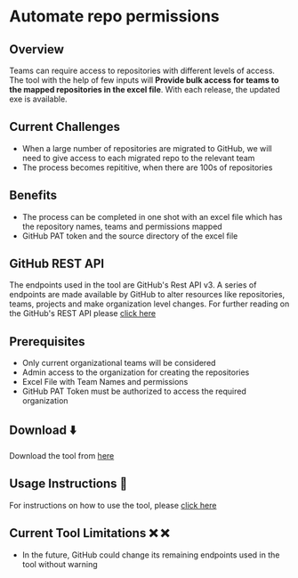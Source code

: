 # Automate repo permissions 

## Overview

Teams can require access to repositories with different levels of access. The tool with the help of few inputs will **Provide bulk access for teams to the mapped repositories in the excel file**. With each release, the updated exe is available.

## Current Challenges

- When a large number of repositories are migrated to GitHub, we will need to give access to each migrated repo to the relevant team
- The process becomes repititive, when there are 100s of repositories

## Benefits

- The process can be completed in one shot with an excel file which has the repository names, teams and permissions mapped
- GitHub PAT token and the source directory of the excel file

## GitHub REST API

The endpoints used in the tool are GitHub's Rest API v3. A series of endpoints are made available by GitHub to alter resources like repositories, teams, projects and make organization level changes. For further reading on the GitHub's REST API please [click here](https://docs.github.com/en/free-pro-team@latest/rest/overview)

## Prerequisites

- Only current organizational teams will be considered
- Admin access to the organization for creating the repositories
- Excel File with Team Names and permissions
- GitHub PAT Token must be authorized to access the required organization

## Download :arrow_down:

Download the tool from [here](https://github.com/CanarysAutomations/automate-repository-team-access/releases)

## Usage Instructions :memo:

For instructions on how to use the tool, please [click here](https://github.com/CanarysAutomations/bulk-repository-team-access/wiki)

## Current Tool Limitations  :x: :x:

- In the future, GitHub could change its remaining endpoints used in the tool without warning
